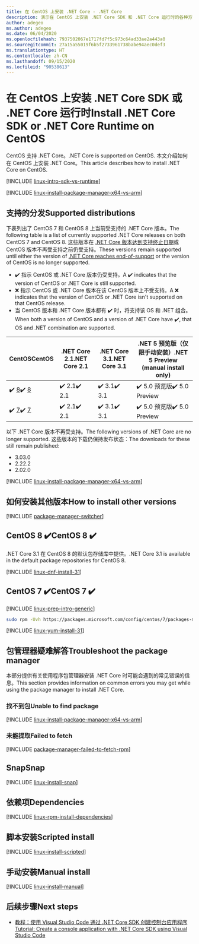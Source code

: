 ```yaml
---
title: 在 CentOS 上安装 .NET Core - .NET Core
description: 演示在 CentOS 上安装 .NET Core SDK 和 .NET Core 运行时的各种方式。
author: adegeo
ms.author: adegeo
ms.date: 06/04/2020
ms.openlocfilehash: 7937502067e1717fd7f5c973c64ad33ae2a443a0
ms.sourcegitcommit: 27a15a55019f6b5f2733961738babe94aec0def3
ms.translationtype: HT
ms.contentlocale: zh-CN
ms.lasthandoff: 09/15/2020
ms.locfileid: "90538613"
---
```

# <a name="install-net-core-sdk-or-net-core-runtime-on-centos"></a><span data-ttu-id="a7e75-103">在 CentOS 上安装 .NET Core SDK 或 .NET Core 运行时</span><span class="sxs-lookup"><span data-stu-id="a7e75-103">Install .NET Core SDK or .NET Core Runtime on CentOS</span></span>

<span data-ttu-id="a7e75-104">CentOS 支持 .NET Core。</span><span class="sxs-lookup"><span data-stu-id="a7e75-104">.NET Core is supported on CentOS.</span></span> <span data-ttu-id="a7e75-105">本文介绍如何在 CentOS 上安装 .NET Core。</span><span class="sxs-lookup"><span data-stu-id="a7e75-105">This article describes how to install .NET Core on CentOS.</span></span>

[!INCLUDE [linux-intro-sdk-vs-runtime](includes/linux-intro-sdk-vs-runtime.md)]

[!INCLUDE [linux-install-package-manager-x64-vs-arm](includes/linux-install-package-manager-x64-vs-arm.md)]

## <a name="supported-distributions"></a><span data-ttu-id="a7e75-106">支持的分发</span><span class="sxs-lookup"><span data-stu-id="a7e75-106">Supported distributions</span></span>

<span data-ttu-id="a7e75-107">下表列出了 CentOS 7 和 CentOS 8 上当前受支持的 .NET Core 版本。</span><span class="sxs-lookup"><span data-stu-id="a7e75-107">The following table is a list of currently supported .NET Core releases on both CentOS 7 and CentOS 8.</span></span> <span data-ttu-id="a7e75-108">这些版本在 [.NET Core 版本达到支持终止日期](https://dotnet.microsoft.com/platform/support/policy/dotnet-core)或 CentOS 版本不再受支持之前仍受支持。</span><span class="sxs-lookup"><span data-stu-id="a7e75-108">These versions remain supported until either the version of [.NET Core reaches end-of-support](https://dotnet.microsoft.com/platform/support/policy/dotnet-core) or the version of CentOS is no longer supported.</span></span>

- <span data-ttu-id="a7e75-109">✔️ 指示 CentOS 或 .NET Core 版本仍受支持。</span><span class="sxs-lookup"><span data-stu-id="a7e75-109">A ✔️ indicates that the version of CentOS or .NET Core is still supported.</span></span>
- <span data-ttu-id="a7e75-110">❌ 指示 CentOS 或 .NET Core 版本在该 CentOS 版本上不受支持。</span><span class="sxs-lookup"><span data-stu-id="a7e75-110">A ❌ indicates that the version of CentOS or .NET Core isn't supported on that CentOS release.</span></span>
- <span data-ttu-id="a7e75-111">当 CentOS 版本和 .NET Core 版本都有 ✔️ 时，将支持该 OS 和 .NET 组合。</span><span class="sxs-lookup"><span data-stu-id="a7e75-111">When both a version of CentOS and a version of .NET Core have ✔️, that OS and .NET combination are supported.</span></span>

| <span data-ttu-id="a7e75-112">CentOS</span><span class="sxs-lookup"><span data-stu-id="a7e75-112">CentOS</span></span>                   | <span data-ttu-id="a7e75-113">.NET Core 2.1</span><span class="sxs-lookup"><span data-stu-id="a7e75-113">.NET Core 2.1</span></span> | <span data-ttu-id="a7e75-114">.NET Core 3.1</span><span class="sxs-lookup"><span data-stu-id="a7e75-114">.NET Core 3.1</span></span> | <span data-ttu-id="a7e75-115">.NET 5 预览版（仅限手动安装）</span><span class="sxs-lookup"><span data-stu-id="a7e75-115">.NET 5 Preview (manual install only)</span></span> |
|--------------------------|---------------|---------------|----------------|
| <span data-ttu-id="a7e75-116">✔️ [8](#centos-8-)</span><span class="sxs-lookup"><span data-stu-id="a7e75-116">✔️ [8](#centos-8-)</span></span> | <span data-ttu-id="a7e75-117">✔️ 2.1</span><span class="sxs-lookup"><span data-stu-id="a7e75-117">✔️ 2.1</span></span>        | <span data-ttu-id="a7e75-118">✔️ 3.1</span><span class="sxs-lookup"><span data-stu-id="a7e75-118">✔️ 3.1</span></span>        | <span data-ttu-id="a7e75-119">✔️ 5.0 预览版</span><span class="sxs-lookup"><span data-stu-id="a7e75-119">✔️ 5.0 Preview</span></span> |
| <span data-ttu-id="a7e75-120">✔️ [7](#centos-7-)</span><span class="sxs-lookup"><span data-stu-id="a7e75-120">✔️ [7](#centos-7-)</span></span> | <span data-ttu-id="a7e75-121">✔️ 2.1</span><span class="sxs-lookup"><span data-stu-id="a7e75-121">✔️ 2.1</span></span>        | <span data-ttu-id="a7e75-122">✔️ 3.1</span><span class="sxs-lookup"><span data-stu-id="a7e75-122">✔️ 3.1</span></span>        | <span data-ttu-id="a7e75-123">✔️ 5.0 预览版</span><span class="sxs-lookup"><span data-stu-id="a7e75-123">✔️ 5.0 Preview</span></span> |

<span data-ttu-id="a7e75-124">以下 .NET Core 版本不再受支持。</span><span class="sxs-lookup"><span data-stu-id="a7e75-124">The following versions of .NET Core are no longer supported.</span></span> <span data-ttu-id="a7e75-125">这些版本的下载仍保持发布状态：</span><span class="sxs-lookup"><span data-stu-id="a7e75-125">The downloads for these still remain published:</span></span>

- <span data-ttu-id="a7e75-126">3.0</span><span class="sxs-lookup"><span data-stu-id="a7e75-126">3.0</span></span>
- <span data-ttu-id="a7e75-127">2.2</span><span class="sxs-lookup"><span data-stu-id="a7e75-127">2.2</span></span>
- <span data-ttu-id="a7e75-128">2.0</span><span class="sxs-lookup"><span data-stu-id="a7e75-128">2.0</span></span>

[!INCLUDE [linux-install-package-manager-x64-vs-arm](includes/linux-install-package-manager-x64-vs-arm.md)]

## <a name="how-to-install-other-versions"></a><span data-ttu-id="a7e75-129">如何安装其他版本</span><span class="sxs-lookup"><span data-stu-id="a7e75-129">How to install other versions</span></span>

[!INCLUDE [package-manager-switcher](./includes/package-manager-heading-hack-pkgname.md)]

## <a name="centos-8-"></a><span data-ttu-id="a7e75-130">CentOS 8 ✔️</span><span class="sxs-lookup"><span data-stu-id="a7e75-130">CentOS 8 ✔️</span></span>

<span data-ttu-id="a7e75-131">.NET Core 3.1 在 CentOS 8 的默认包存储库中提供。</span><span class="sxs-lookup"><span data-stu-id="a7e75-131">.NET Core 3.1 is available in the default package repositories for CentOS 8.</span></span>

[!INCLUDE [linux-dnf-install-31](includes/linux-install-31-dnf.md)]

## <a name="centos-7-"></a><span data-ttu-id="a7e75-132">CentOS 7 ✔️</span><span class="sxs-lookup"><span data-stu-id="a7e75-132">CentOS 7 ✔️</span></span>

[!INCLUDE [linux-prep-intro-generic](includes/linux-prep-intro-generic.md)]

```bash
sudo rpm -Uvh https://packages.microsoft.com/config/centos/7/packages-microsoft-prod.rpm
```

[!INCLUDE [linux-yum-install-31](includes/linux-install-31-yum.md)]

## <a name="troubleshoot-the-package-manager"></a><span data-ttu-id="a7e75-133">包管理器疑难解答</span><span class="sxs-lookup"><span data-stu-id="a7e75-133">Troubleshoot the package manager</span></span>

<span data-ttu-id="a7e75-134">本部分提供有关使用程序包管理器安装 .NET Core 时可能会遇到的常见错误的信息。</span><span class="sxs-lookup"><span data-stu-id="a7e75-134">This section provides information on common errors you may get while using the package manager to install .NET Core.</span></span>

### <a name="unable-to-find-package"></a><span data-ttu-id="a7e75-135">找不到包</span><span class="sxs-lookup"><span data-stu-id="a7e75-135">Unable to find package</span></span>

[!INCLUDE [linux-install-package-manager-x64-vs-arm](includes/linux-install-package-manager-x64-vs-arm.md)]

### <a name="failed-to-fetch"></a><span data-ttu-id="a7e75-136">未能提取</span><span class="sxs-lookup"><span data-stu-id="a7e75-136">Failed to fetch</span></span>

[!INCLUDE [package-manager-failed-to-fetch-rpm](includes/package-manager-failed-to-fetch-rpm.md)]

## <a name="snap"></a><span data-ttu-id="a7e75-137">Snap</span><span class="sxs-lookup"><span data-stu-id="a7e75-137">Snap</span></span>

[!INCLUDE [linux-install-snap](includes/linux-install-snap.md)]

## <a name="dependencies"></a><span data-ttu-id="a7e75-138">依赖项</span><span class="sxs-lookup"><span data-stu-id="a7e75-138">Dependencies</span></span>

[!INCLUDE [linux-rpm-install-dependencies](includes/linux-rpm-install-dependencies.md)]

## <a name="scripted-install"></a><span data-ttu-id="a7e75-139">脚本安装</span><span class="sxs-lookup"><span data-stu-id="a7e75-139">Scripted install</span></span>

[!INCLUDE [linux-install-scripted](includes/linux-install-scripted.md)]

## <a name="manual-install"></a><span data-ttu-id="a7e75-140">手动安装</span><span class="sxs-lookup"><span data-stu-id="a7e75-140">Manual install</span></span>

[!INCLUDE [linux-install-manual](includes/linux-install-manual.md)]

## <a name="next-steps"></a><span data-ttu-id="a7e75-141">后续步骤</span><span class="sxs-lookup"><span data-stu-id="a7e75-141">Next steps</span></span>

- [<span data-ttu-id="a7e75-142">教程：使用 Visual Studio Code 通过 .NET Core SDK 创建控制台应用程序</span><span class="sxs-lookup"><span data-stu-id="a7e75-142">Tutorial: Create a console application with .NET Core SDK using Visual Studio Code</span></span>](../tutorials/with-visual-studio-code.md)
